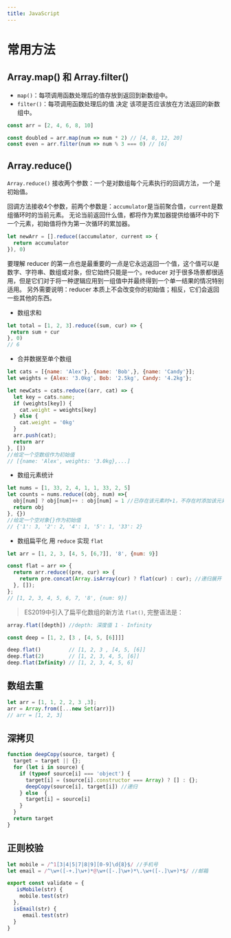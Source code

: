 ```yaml
---
title: JavaScript
---
```


# 常用方法

## Array.map() 和 Array.filter()

- `map()`：每项调用函数处理后的值存放到返回到新数组中。
- `filter()`：每项调用函数处理后的值 决定 该项是否应该放在方法返回的新数组中。

```javascript
const arr = [2, 4, 6, 8, 10]

const doubled = arr.map(num => num * 2) // [4, 8, 12, 20]
const even = arr.filter(num => num % 3 === 0) // [6]
```

## Array.reduce()

`Array.reduce()` 接收两个参数：一个是对数组每个元素执行的回调方法，一个是初始值。

回调方法接收4个参数，前两个参数是：`accumulator`是当前聚合值，`current`是数组循环时的当前元素。
无论当前返回什么值，都将作为累加器提供给循环中的下一个元素，初始值将作为第一次循环的累加器。
```javascript
let newArr = [].reduce((accumulator, current => {
  return accumulator
}), 0)
```
要理解 reducer 的第一点也是最重要的一点是它永远返回一个值，这个值可以是数字、字符串、数组或对象，但它始终只能是一个。reducer 对于很多场景都很适用，但是它们对于将一种逻辑应用到一组值中并最终得到一个单一结果的情况特别适用。
另外需要说明：reducer 本质上不会改变你的初始值；相反，它们会返回一些其他的东西。

- 数组求和
 ```javascript
let total = [1, 2, 3].reduce((sum, cur) => {
  return sum + cur
}, 0)
// 6
```

- 合并数据至单个数组
```javascript
let cats = [{name: 'Alex'}, {name: 'Bob',}, {name: 'Candy'}];
let weights = {Alex: '3.0kg', Bob: '2.5kg', Candy: '4.2kg'};

let newCats = cats.reduce((arr, cat) => {
  let key = cats.name;
  if (weights[key]) {
    cat.weight = weights[key]
  } else {
    cat.weight = '0kg'
  }
  arr.push(cat);
  return arr
}, [])
//给定一个空数组作为初始值
// [{name: 'Alex', weights: '3.0kg},...]
```
- 数组元素统计
```javascript
let nums = [1, 33, 2, 4, 1, 1, 33, 2, 5]
let counts = nums.reduce((obj, num) =>{
  obj[num] ? obj[num]++ : obj[num] = 1 //已存在该元素时+1，不存在时添加该元素并设为1
  return obj
}, {})
//给定一个空对象{}作为初始值
// {'1': 3, '2': 2, '4': 1, '5': 1, '33': 2}
```
- 数组扁平化
用 `reduce` 实现 `flat`
```javascript
let arr = [1, 2, 3, [4, 5, [6,7]], '8', {num: 9}]

const flat = arr => {
  return arr.reduce((pre, cur) => {
    return pre.concat(Array.isArray(cur) ? flat(cur) : cur); //递归展开
  }, []);
};
// [1, 2, 3, 4, 5, 6, 7, '8', {num: 9}]
```
> ES2019中引入了扁平化数组的新方法 `flat()`, 完整语法是：
```javascript
array.flat([depth]) //depth: 深度值 1 - Infinity

const deep = [1, 2, [3 , [4, 5, [6]]]]

deep.flat()         // [1, 2, 3 , [4, 5, [6]]
deep.flat(2)        // [1, 2, 3, 4, 5, [6]]
deep.flat(Infinity) // [1, 2, 3, 4, 5, 6]
```

## 数组去重
```javascript
let arr = [1, 1, 2, 2, 3 ,3];
arr = Array.from([...new Set(arr)])
// arr = [1, 2, 3]
```

## 深拷贝
```javascript
function deepCopy(source, target) {
  target = target || {};
  for (let i in source) {
    if (typeof source[i] === 'object') {
      target[i] = (source[i].constructor === Array) ? [] : {};
      deepCopy(source[i], target[i]) //递归
    } else  {
      target[i] = source[i]
    }
  }
  return target
}
```


## 正则校验
```javascript
let mobile = /^1[3|4|5|7|8|9][0-9]\d{8}$/ //手机号
let email = /^\w+([-+.]\w+)*@\w+([-.]\w+)*\.\w+([-.]\w+)*$/ //邮箱

export const validate = {
   isMobile(str) {
    mobile.test(str)
  },
  isEmail(str) {
     email.test(str)
  }
}
```

